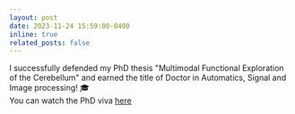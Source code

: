 ```yaml
---
layout: post
date: 2023-11-24 15:59:00-0400
inline: true
related_posts: false
---
```


I successfully defended my PhD thesis "Multimodal Functional Exploration of the Cerebellum" and earned the title of Doctor in Automatics, Signal and Image processing! :mortar_board:  
You can watch the PhD viva [here](https://www.youtube.com/live/cjNYdIyIFeU?si=fvQT4XEW8EN7uT-e)
